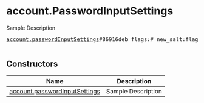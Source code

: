 # account.PasswordInputSettings

Sample Description

<pre>
<a href="../constructor/account.passwordInputSettings.md">account.passwordInputSettings</a>#86916deb flags:# new_salt:flags.0?<a href="../type/bytes.md">bytes</a> new_password_hash:flags.0?<a href="../type/bytes.md">bytes</a> hint:flags.0?<a href="../type/string.md">string</a> email:flags.1?<a href="../type/string.md">string</a> = <a href="../type/account.PasswordInputSettings.md">account.PasswordInputSettings</a>;

</pre>

## Constructors

| Name | Description |
|------|-------------|
| [account.passwordInputSettings](../constructor/account.passwordInputSettings.md) | Sample Description |

